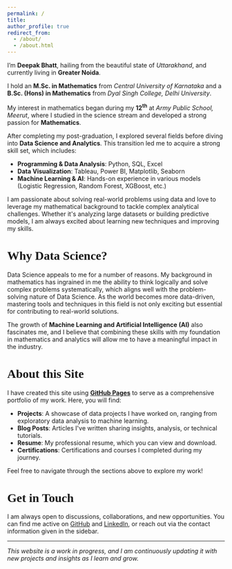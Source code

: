 ```yaml
---
permalink: /
title: 
author_profile: true
redirect_from: 
  - /about/
  - /about.html
---
```


I’m **Deepak Bhatt**, hailing from the beautiful state of *Uttarakhand*, and currently living in **Greater Noida**.

I hold an **M.Sc. in Mathematics** from *Central University of Karnataka* and a **B.Sc. (Hons) in Mathematics** from *Dyal Singh College, Delhi University*.

My interest in mathematics began during my **12**<sup>**th**</sup> at *Army Public School, Meerut*, where I studied in the science stream and developed a strong passion for **Mathematics**.

After completing my post-graduation, I explored several fields before diving into **Data Science and Analytics**. This transition led me to acquire a strong skill set, which includes:

- **Programming & Data Analysis**: Python, SQL, Excel
- **Data Visualization**: Tableau, Power BI, Matplotlib, Seaborn
- **Machine Learning & AI**: Hands-on experience in various models (Logistic Regression, Random Forest, XGBoost, etc.)

I am passionate about solving real-world problems using data and love to leverage my mathematical background to tackle complex analytical challenges. Whether it's analyzing large datasets or building predictive models, I am always excited about learning new techniques and improving my skills.

<span style = "font-family: Georgia;"> Why Data Science? </span>
=======

Data Science appeals to me for a number of reasons. My background in mathematics has ingrained in me the ability to think logically and solve complex problems systematically, which aligns well with the problem-solving nature of Data Science. As the world becomes more data-driven, mastering tools and techniques in this field is not only exciting but essential for contributing to real-world solutions.

The growth of **Machine Learning and Artificial Intelligence (AI)** also fascinates me, and I believe that combining these skills with my foundation in mathematics and analytics will allow me to have a meaningful impact in the industry.

<span style = "font-family: Georgia;"> About this Site </span>
=======

I have created this site using [**GitHub Pages**](https://github.com/academicpages/academicpages.github.io) to serve as a comprehensive portfolio of my work. Here, you will find:

- **Projects**: A showcase of data projects I have worked on, ranging from exploratory data analysis to machine learning.
- **Blog Posts**: Articles I've written sharing insights, analysis, or technical tutorials.
- **Resume**: My professional resume, which you can view and download.
- **Certifications**: Certifications and courses I completed during my journey.

Feel free to navigate through the sections above to explore my work!

<h1 style = "font-family: Georgia;"> Get in Touch </h1>

I am always open to discussions, collaborations, and new opportunities. You can find me active on [GitHub](https://github.com/Deepubhatt) and [LinkedIn](https://www.linkedin.com/in/deepakbhatt17/), or reach out via the contact information given in the sidebar.

---

_This website is a work in progress, and I am continuously updating it with new projects and insights as I learn and grow._
